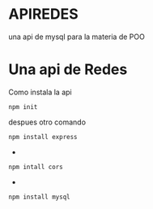 # APIREDES
una api de mysql para la materia de POO

<h1>Una api de Redes</h1>
<p>Como instala la api</p>

    npm init
despues otro comando

    npm install express
-

    npm intall cors
-

    npm install mysql
